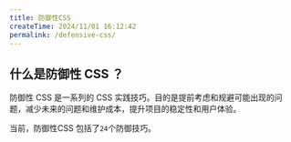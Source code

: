 ```yaml
---
title: 防御性CSS
createTime: 2024/11/01 16:12:42
permalink: /defensive-css/
---
```


## 什么是防御性 CSS ？

防御性 CSS 是一系列的 CSS 实践技巧。目的是提前考虑和规避可能出现的问题，减少未来的问题和维护成本，提升项目的稳定性和用户体验。

当前，防御性CSS 包括了`24`个防御技巧。
